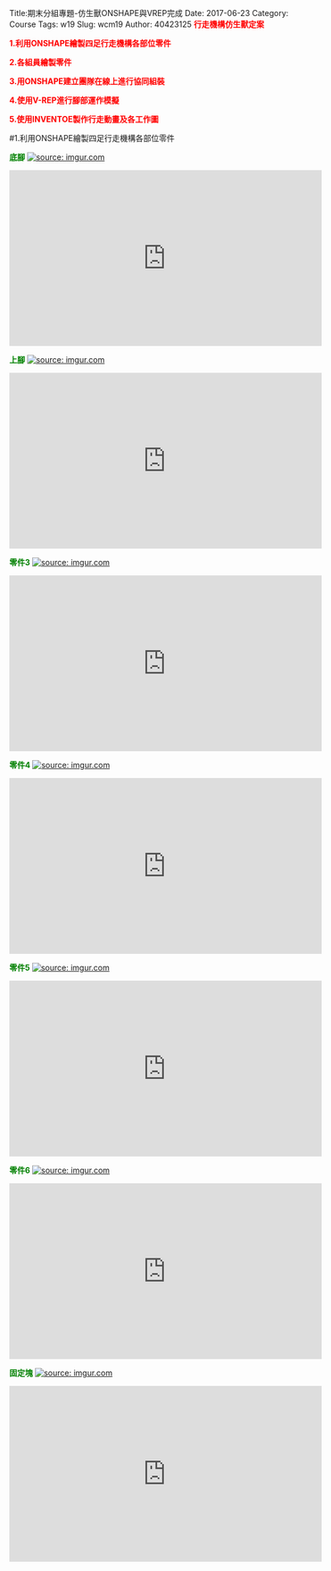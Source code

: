 Title:期末分組專題-仿生獸ONSHAPE與VREP完成
Date: 2017-06-23
Category: Course
Tags: w19
Slug: wcm19
Author: 40423125
<b><font color="red">行走機構仿生獸定案</font></b>

<b><font color="red">1.利用ONSHAPE繪製四足行走機構各部位零件</font></b>

<b><font color="red">2.各組員繪製零件</font></b>

<b><font color="red">3.用ONSHAPE建立團隊在線上進行協同組裝</font></b>

<b><font color="red">4.使用V-REP進行腳部運作模擬</font></b>

<b><font color="red">5.使用INVENTOE製作行走動畫及各工作圖</font></b>

<!-- PELICAN_END_SUMMARY -->
#1.利用ONSHAPE繪製四足行走機構各部位零件

<b><font color="green">底腳</font></b>
<a href="http://imgur.com/pzuYN9b"><img src="http://i.imgur.com/pzuYN9b.png" title="source: imgur.com" /></a>

<iframe width="560" height="315" src="https://www.youtube.com/embed/hIiM57jEJkU" frameborder="0" allowfullscreen></iframe>


<b><font color="green">上腳</font></b>
<a href="http://imgur.com/CfUZzmt"><img src="http://i.imgur.com/CfUZzmt.png" title="source: imgur.com" /></a>

<iframe width="560" height="315" src="https://www.youtube.com/embed/IR34xLgoFVg" frameborder="0" allowfullscreen></iframe>

<b><font color="green">零件3</font></b>
<a href="http://imgur.com/3bD1I20"><img src="http://i.imgur.com/3bD1I20.png" title="source: imgur.com" /></a>

<iframe width="560" height="315" src="https://www.youtube.com/embed/fGp_Ktk6kDo" frameborder="0" allowfullscreen></iframe>

<b><font color="green">零件4</font></b>
<a href="http://imgur.com/HHuX12S"><img src="http://i.imgur.com/HHuX12S.png" title="source: imgur.com" /></a>

<iframe width="560" height="315" src="https://www.youtube.com/embed/h9dPzX10AcM" frameborder="0" allowfullscreen></iframe>

<b><font color="green">零件5</font></b>
<a href="http://imgur.com/8IVan6G"><img src="http://i.imgur.com/8IVan6G.png" title="source: imgur.com" /></a>

<iframe width="560" height="315" src="https://www.youtube.com/embed/HkahTzlnXhA" frameborder="0" allowfullscreen></iframe>

<b><font color="green">零件6</font></b>
<a href="http://imgur.com/OYBtO4H"><img src="http://i.imgur.com/OYBtO4H.png" title="source: imgur.com" /></a>

<iframe width="560" height="315" src="https://www.youtube.com/embed/xo_7xi_C5Z4" frameborder="0" allowfullscreen></iframe>

<b><font color="green">固定塊</font></b>
<a href="http://imgur.com/jxG53SQ"><img src="http://i.imgur.com/jxG53SQ.png" title="source: imgur.com" /></a>

<iframe width="560" height="315" src="https://www.youtube.com/embed/HOHsm8KFsR8" frameborder="0" allowfullscreen></iframe>



